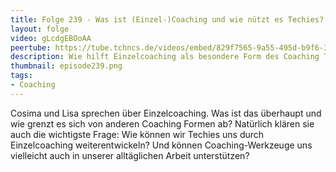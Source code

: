 ```yaml
---
title: Folge 239 - Was ist (Einzel-)Coaching und wie nützt es Techies? mit Cosima Laube und Lisa Moritz
layout: folge
video: gLcdgEBOoAA
peertube: https://tube.tchncs.de/videos/embed/829f7565-9a55-495d-b9f6-342821893e66
description: Wie hilft Einzelcoaching als besondere Form des Coaching Techies? Wie können Coaching-Werkzeuge in der alltäglichen Arbeit unterstützen?
thumbnail: episode239.png
tags:
- Coaching
---
```


Cosima und Lisa sprechen über Einzelcoaching. Was ist das überhaupt
und wie grenzt es sich von anderen Coaching Formen ab? Natürlich
klären sie auch die wichtigste Frage: Wie können wir Techies uns durch
Einzelcoaching weiterentwickeln? Und können Coaching-Werkzeuge uns
vielleicht auch in unserer alltäglichen Arbeit unterstützen?
